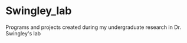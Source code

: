 # Swingley_lab
Programs and  projects created during my undergraduate research in Dr. Swingley's lab
